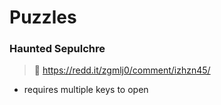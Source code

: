 # Puzzles

### Haunted Sepulchre
> 🔗 https://redd.it/zgmlj0/comment/izhzn45/
* requires multiple keys to open